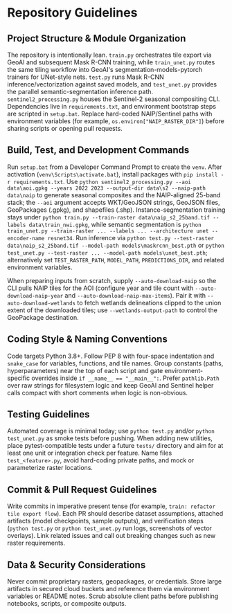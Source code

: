 ﻿# Repository Guidelines

## Project Structure & Module Organization
The repository is intentionally lean. `train.py` orchestrates tile export via GeoAI and subsequent Mask R-CNN training, while `train_unet.py` routes the same tiling workflow into GeoAI's segmentation-models-pytorch trainers for UNet-style nets. `test.py` runs Mask R-CNN inference/vectorization against saved models, and `test_unet.py` provides the parallel semantic-segmentation inference path. `sentinel2_processing.py` houses the Sentinel-2 seasonal compositing CLI. Dependencies live in `requirements.txt`, and environment bootstrap steps are scripted in `setup.bat`. Replace hard-coded NAIP/Sentinel paths with environment variables (for example, `os.environ["NAIP_RASTER_DIR"]`) before sharing scripts or opening pull requests.

## Build, Test, and Development Commands
Run `setup.bat` from a Developer Command Prompt to create the `venv`. After activation (`venv\Scripts\activate.bat`), install packages with `pip install -r requirements.txt`. Use `python sentinel2_processing.py --aoi data\aoi.gpkg --years 2022 2023 --output-dir data\s2 --naip-path data\naip` to generate seasonal composites and the NAIP-aligned 25-band stack; the `--aoi` argument accepts WKT/GeoJSON strings, GeoJSON files, GeoPackages (.gpkg), and shapefiles (.shp). Instance-segmentation training stays under `python train.py --train-raster data\naip_s2_25band.tif --labels data\train_nwi.gpkg`, while semantic segmentation is `python train_unet.py --train-raster ... --labels ... --architecture unet --encoder-name resnet34`. Run inference via `python test.py --test-raster data\naip_s2_25band.tif --model-path models\maskrcnn_best.pth` or `python test_unet.py --test-raster ... --model-path models\unet_best.pth`; alternatively set `TEST_RASTER_PATH`, `MODEL_PATH`, `PREDICTIONS_DIR`, and related environment variables.

When preparing inputs from scratch, supply `--auto-download-naip` so the CLI pulls NAIP tiles for the AOI (configure year and tile count with `--auto-download-naip-year` and `--auto-download-naip-max-items`). Pair it with `--auto-download-wetlands` to fetch wetlands delineations clipped to the union extent of the downloaded tiles; use `--wetlands-output-path` to control the GeoPackage destination.

## Coding Style & Naming Conventions
Code targets Python 3.8+. Follow PEP 8 with four-space indentation and `snake_case` for variables, functions, and tile names. Group constants (paths, hyperparameters) near the top of each script and gate environment-specific overrides inside `if __name__ == "__main__":`. Prefer `pathlib.Path` over raw strings for filesystem logic and keep GeoAI and Sentinel helper calls compact with short comments when logic is non-obvious.

## Testing Guidelines
Automated coverage is minimal today; use `python test.py` and/or `python test_unet.py` as smoke tests before pushing. When adding new utilities, place pytest-compatible tests under a future `tests/` directory and aim for at least one unit or integration check per feature. Name files `test_<feature>.py`, avoid hard-coding private paths, and mock or parameterize raster locations.

## Commit & Pull Request Guidelines
Write commits in imperative present tense (for example, `train: refactor tile export flow`). Each PR should describe dataset assumptions, attached artifacts (model checkpoints, sample outputs), and verification steps (`python test.py` or `python test_unet.py` run logs, screenshots of vector overlays). Link related issues and call out breaking changes such as new raster requirements.

## Data & Security Considerations
Never commit proprietary rasters, geopackages, or credentials. Store large artifacts in secured cloud buckets and reference them via environment variables or README notes. Scrub absolute client paths before publishing notebooks, scripts, or composite outputs.
